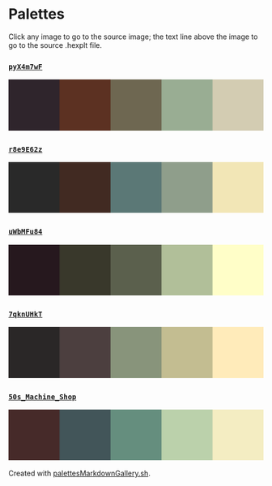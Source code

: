 # Palettes

Click any image to go to the source image; the text line above the image to go to the source .hexplt file.

### [`pyX4m7wF`](pyX4m7wF.hexplt)

[ ![pyX4m7wF.png](pyX4m7wF.png) ](pyX4m7wF.png)

### [`r8e9E62z`](r8e9E62z.hexplt)

[ ![r8e9E62z.png](r8e9E62z.png) ](r8e9E62z.png)

### [`uWbMFu84`](uWbMFu84.hexplt)

[ ![uWbMFu84.png](uWbMFu84.png) ](uWbMFu84.png)

### [`7qknUHkT`](7qknUHkT.hexplt)

[ ![7qknUHkT.png](7qknUHkT.png) ](7qknUHkT.png)

### [`50s_Machine_Shop`](50s_Machine_Shop.hexplt)

[ ![50s_Machine_Shop.png](50s_Machine_Shop.png) ](50s_Machine_Shop.png)

Created with [palettesMarkdownGallery.sh](https://github.com/earthbound19/_ebDev/blob/master/scripts/palettesMarkdownGallery.sh).